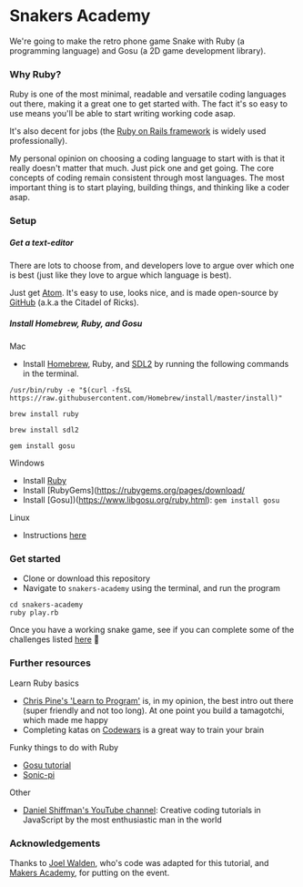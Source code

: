 # Snakers Academy

We're going to make the retro phone game Snake with Ruby (a programming language) and Gosu (a 2D game development library).

### Why Ruby?
Ruby is one of the most minimal, readable and versatile coding languages out there, making it a great one to get started with. The fact it's so easy to use means you'll be able to start writing working code asap.

It's also decent for jobs (the [Ruby on Rails framework](http://rubyonrails.org/) is widely used professionally).

My personal opinion on choosing a coding language to start with is that it really doesn't matter that much. Just pick one and get going. The core concepts of coding remain consistent through most languages. The most important thing is to start playing, building things, and thinking like a coder asap.

### Setup

##### Get a text-editor

There are lots to choose from, and developers love to argue over which one is best (just like they love to argue which language is best).

Just get [Atom](https://atom.io/). It's easy to use, looks nice, and is made open-source by [GitHub](https://github.com/) (a.k.a the Citadel of Ricks).

##### Install Homebrew, Ruby, and Gosu

Mac
* Install [Homebrew](https://brew.sh/), Ruby, and  [SDL2](https://github.com/gosu/gosu/wiki/Getting-Started-on-OS-X) by running the following commands in the terminal.

```
/usr/bin/ruby -e "$(curl -fsSL https://raw.githubusercontent.com/Homebrew/install/master/install)"

brew install ruby

brew install sdl2

gem install gosu
```

Windows
* Install [Ruby](https://rubyinstaller.org/)
* Install [RubyGems](https://rubygems.org/pages/download/
* Install [Gosu])(https://www.libgosu.org/ruby.html): `gem install gosu`

Linux
* Instructions [here](https://github.com/gosu/gosu/wiki/Getting-Started-on-Linux)

### Get started

* Clone or download this repository
* Navigate to `snakers-academy` using the terminal, and run the program
```
cd snakers-academy
ruby play.rb
```

Once you have a working snake game, see if you can complete some of the challenges listed [here](https://github.com/nazwhale/snakers-academy/blob/master/challenges.md) 🐍

### Further resources

Learn Ruby basics
* [Chris Pine's 'Learn to Program'](https://pine.fm/LearnToProgram/chap_00.html) is, in my opinion, the best intro out there (super friendly and not too long). At one point you build a tamagotchi, which made me happy
* Completing katas on [Codewars](https://www.codewars.com/) is a great way to train your brain

Funky things to do with Ruby
* [Gosu tutorial](https://github.com/gosu/gosu/wiki/Ruby-Tutorial)
* [Sonic-pi](http://sonic-pi.net/)

Other
* [Daniel Shiffman's YouTube channel](https://www.youtube.com/user/shiffman): Creative coding tutorials in JavaScript by the most enthusiastic man in the world

### Acknowledgements
Thanks to [Joel Walden](https://github.com/joelwalden/ruby-snake), who's code was adapted for this tutorial, and [Makers Academy](http://www.makersacademy.com/), for putting on the event.
